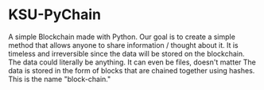 # KSU-PyChain
A simple Blockchain made with Python.
Our goal is to create a simple method that allows anyone to share information / thought about it. It is timeless and irreversible since the data will be stored on the blockchain. 
The data could literally be anything. It can even be files, doesn't matter The data is stored in the form of blocks that are chained together using hashes. This is the name "block-chain." 
